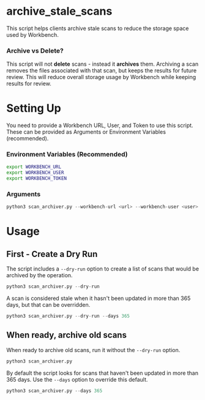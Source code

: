 # archive_stale_scans

This script helps clients archive stale scans to reduce the storage space used by Workbench.

### Archive vs Delete?

This script will not **delete** scans - instead it **archives** them. Archiving a scan removes the files associated with that scan, but keeps the results for future review. This will reduce overall storage usage by Workbench while keeping results for review.

# Setting Up

You need to provide a Workbench URL, User, and Token to use this script.
These can be provided as Arguments or Environment Variables (recommended).

### Environment Variables (Recommended)

```sh
export WORKBENCH_URL
export WORKBENCH_USER
export WORKBENCH_TOKEN
```

### Arguments

```python
python3 scan_archiver.py --workbench-url <url> --workbench-user <user> --workbench-token <token>
```

# Usage

## First - Create a Dry Run

The script includes a `--dry-run` option to create a list of scans that would be archived by the operation.

```python
python3 scan_archiver.py --dry-run
```

A scan is considered stale when it hasn't been updated in more than 365 days, but that can be overridden.

```python
python3 scan_archiver.py --dry-run --days 365
```

## When ready, archive old scans

When ready to archive old scans, run it without the `--dry-run` option.

```python
python3 scan_archiver.py
```

By default the script looks for scans that haven't been updated in more than 365 days.
Use the `--days` option to override this default.

```python
python3 scan_archiver.py --days 365
```
